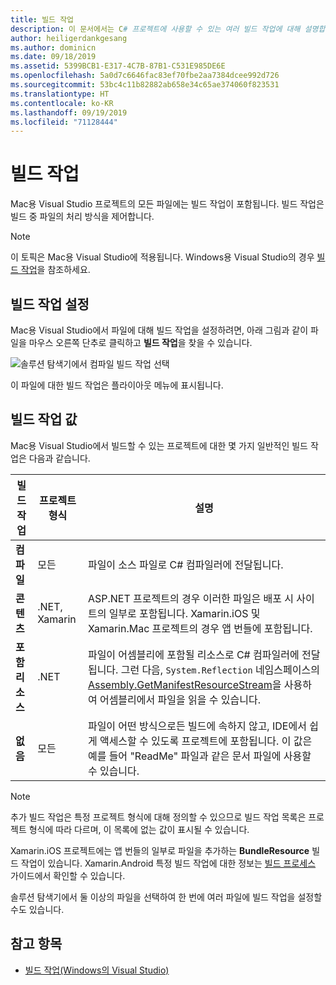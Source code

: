 ```yaml
---
title: 빌드 작업
description: 이 문서에서는 C# 프로젝트에 사용할 수 있는 여러 빌드 작업에 대해 설명합니다.
author: heiligerdankgesang
ms.author: dominicn
ms.date: 09/18/2019
ms.assetid: 5399BCB1-E317-4C7B-87B1-C531E985DE6E
ms.openlocfilehash: 5a0d7c6646fac83ef70fbe2aa7384dcee992d726
ms.sourcegitcommit: 53bc4c11b82882ab658e34c65ae374060f823531
ms.translationtype: HT
ms.contentlocale: ko-KR
ms.lasthandoff: 09/19/2019
ms.locfileid: "71128444"
---
```

# <a name="build-actions"></a>빌드 작업

Mac용 Visual Studio 프로젝트의 모든 파일에는 빌드 작업이 포함됩니다. 빌드 작업은 빌드 중 파일의 처리 방식을 제어합니다. 

>[!NOTE]
>이 토픽은 Mac용 Visual Studio에 적용됩니다. Windows용 Visual Studio의 경우 [빌드 작업](/visualstudio/ide/build-actions)을 참조하세요.

## <a name="set-a-build-action"></a>빌드 작업 설정

Mac용 Visual Studio에서 파일에 대해 빌드 작업을 설정하려면, 아래 그림과 같이 파일을 마우스 오른쪽 단추로 클릭하고 **빌드 작업**을 찾을 수 있습니다.

![솔루션 탐색기에서 컴파일 빌드 작업 선택](media/projects-and-solutions-image1.png)

이 파일에 대한 빌드 작업은 플라이아웃 메뉴에 표시됩니다. 

## <a name="build-action-values"></a>빌드 작업 값

Mac용 Visual Studio에서 빌드할 수 있는 프로젝트에 대한 몇 가지 일반적인 빌드 작업은 다음과 같습니다.

|빌드 작업 | 프로젝트 형식 | 설명 |
|--|--|--|
| **컴파일** | 모든 | 파일이 소스 파일로 C# 컴파일러에 전달됩니다.|
| **콘텐츠** | .NET, Xamarin | ASP.NET 프로젝트의 경우 이러한 파일은 배포 시 사이트의 일부로 포함됩니다. Xamarin.iOS 및 Xamarin.Mac 프로젝트의 경우 앱 번들에 포함됩니다.|
| **포함 리소스** | .NET | 파일이 어셈블리에 포함될 리소스로 C# 컴파일러에 전달됩니다. 그런 다음, `System.Reflection` 네임스페이스의 [Assembly.GetManifestResourceStream](https://docs.microsoft.com/dotnet/api/system.reflection.assembly.getmanifestresourcestream)을 사용하여 어셈블리에서 파일을 읽을 수 있습니다.|
| **없음** | 모든 | 파일이 어떤 방식으로든 빌드에 속하지 않고, IDE에서 쉽게 액세스할 수 있도록 프로젝트에 포함됩니다. 이 값은 예를 들어 "ReadMe" 파일과 같은 문서 파일에 사용할 수 있습니다.|

> [!NOTE]
> 추가 빌드 작업은 특정 프로젝트 형식에 대해 정의할 수 있으므로 빌드 작업 목록은 프로젝트 형식에 따라 다르며, 이 목록에 없는 값이 표시될 수 있습니다.  

Xamarin.iOS 프로젝트에는 앱 번들의 일부로 파일을 추가하는 **BundleResource** 빌드 작업이 있습니다. Xamarin.Android 특정 빌드 작업에 대한 정보는 [빌드 프로세스](/xamarin/android/deploy-test/building-apps/build-process#Build_Actions) 가이드에서 확인할 수 있습니다.

솔루션 탐색기에서 둘 이상의 파일을 선택하여 한 번에 여러 파일에 빌드 작업을 설정할 수도 있습니다.

## <a name="see-also"></a>참고 항목

- [빌드 작업(Windows의 Visual Studio)](/visualstudio/ide/build-actions)